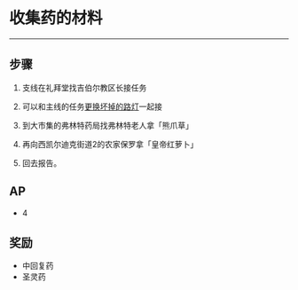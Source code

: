 # 收集药的材料

---

## 步骤

1. 支线在礼拜堂找吉伯尔教区长接任务

2. 可以和主线的任务[更换坏掉的路灯](/game/TheLegendOfHeroes/SenNoKiseki/quests/%E6%9B%B4%E6%8D%A2%E5%9D%8F%E6%8E%89%E7%9A%84%E8%B7%AF%E7%81%AF.md)一起接

3. 到大市集的弗林特药局找弗林特老人拿「熊爪草」

4. 再向西凯尔迪克街道2的农家保罗拿「皇帝红萝卜」

5. 回去报告。

## AP

- 4

## 奖励

- 中回复药
- 圣灵药
